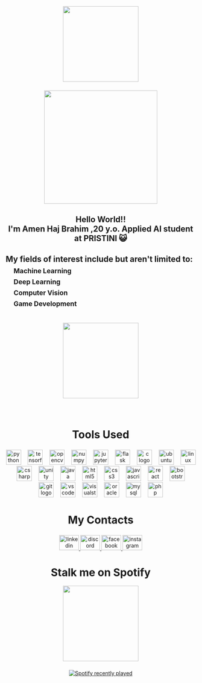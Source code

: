 <div align="center">
  <img height="200" src="https://i.imgur.com/Dd8UVFL.png"  />
</div>

###

<div align="center">
  <img height="300" src="https://i.imgur.com/xAladhV.jpeg"  />
</div>

###

<h2 align="center">Hello World!!<br>I'm Amen Haj Brahim ,20 y.o. Applied AI student at PRISTINI 😺</h2>


<h2 align="left">My fields of interest include but aren't limited to:<br>&emsp;<sub>Machine Learning </sub><br>&emsp;<sub>Deep Learning</sub> <br>&emsp;<sub>Computer Vision</sub><br>&emsp;<sub>Game Development</sub><br></h3>

###

<br clear="both">

<div align="center">
  <img height="200" src="https://i.imgur.com/diVBcjS.gif"  />
</div>

###

<br clear="both">

##

<h1 align="center">Tools Used</h1>

###

<div align="center">
  <img src="https://skillicons.dev/icons?i=py" height="40" alt="python logo"  />
  <img width="10" />
  <img src="https://skillicons.dev/icons?i=tensorflow" height="40" alt="tensorflow logo"  />
  <img width="10" />
  <img src="https://cdn.jsdelivr.net/gh/devicons/devicon/icons/opencv/opencv-original.svg" height="40" alt="opencv logo"  />
  <img width="10" />
  <img src="https://cdn.jsdelivr.net/gh/devicons/devicon/icons/numpy/numpy-original.svg" height="40" alt="numpy logo"  />
  <img width="10" />
  <img src="https://cdn.jsdelivr.net/gh/devicons/devicon/icons/jupyter/jupyter-original-wordmark.svg" height="40" alt="jupyter logo"  />
  <img width="10" />
  <img src="https://skillicons.dev/icons?i=flask" height="40" alt="flask logo"  />
  <img width="10" />
  <img src="https://cdn.jsdelivr.net/gh/devicons/devicon/icons/c/c-original.svg" height="40" alt="c logo"  />
  <img width="10" />
  <img src="https://skillicons.dev/icons?i=ubuntu" height="40" alt="ubuntu"  />
  <img width="10" />
  <img src="https://skillicons.dev/icons?i=linux" height="40" alt="linux"  />
  <img width="10" />
  <img src="https://cdn.jsdelivr.net/gh/devicons/devicon/icons/csharp/csharp-original.svg" height="40" alt="csharp logo"  />
  <img width="10" />
  <img src="https://skillicons.dev/icons?i=unity" height="40" alt="unity logo"  />
  <img width="10" />
  <img src="https://skillicons.dev/icons?i=java" height="40" alt="java logo"  />
  <img width="10" />
  <img src="https://cdn.jsdelivr.net/gh/devicons/devicon/icons/html5/html5-original.svg" height="40" alt="html5 logo"  />
  <img width="10" />
  <img src="https://cdn.jsdelivr.net/gh/devicons/devicon/icons/css3/css3-original.svg" height="40" alt="css3 logo"  />
  <img width="10" />
  <img src="https://skillicons.dev/icons?i=js" height="40" alt="javascript logo"  />
  <img width="10" />
  <img src="https://skillicons.dev/icons?i=react" height="40" alt="react logo"  />
  <img width="10" />
  <img src="https://cdn.jsdelivr.net/gh/devicons/devicon/icons/bootstrap/bootstrap-original.svg" height="40" alt="bootstrap logo"  />
  <img width="10" />
  <img src="https://cdn.simpleicons.org/git/F05032" height="40" alt="git logo"  />
  <img width="10" />
  <img src="https://skillicons.dev/icons?i=vscode" height="40" alt="vscode logo"  />
  <img width="10" />
  <img src="https://skillicons.dev/icons?i=visualstudio" height="40" alt="visualstudio logo"  />
  <img width="10" />
  <img src="https://cdn.jsdelivr.net/gh/devicons/devicon/icons/oracle/oracle-original.svg" height="40" alt="oracle logo"  />
  <img width="10" />
  <img src="https://skillicons.dev/icons?i=mysql" height="40" alt="mysql logo"  />
  <img width="10" />
  <img src="https://cdn.jsdelivr.net/gh/devicons/devicon/icons/php/php-original.svg" height="40" alt="php logo"  />
</div>

<h1 align="center">My Contacts</h1>

###

<div align="center">
  <a href="https://www.linkedin.com/in/amen-haj-brahim-1a5882267/" target="_blank">
    <img src="https://raw.githubusercontent.com/maurodesouza/profile-readme-generator/master/src/assets/icons/social/linkedin/default.svg" width="52" height="40" alt="linkedin logo"  />
  </a>
  <a href="mo3m_" target="_blank">
    <img src="https://raw.githubusercontent.com/maurodesouza/profile-readme-generator/master/src/assets/icons/social/discord/default.svg" width="52" height="40" alt="discord logo"  />
  </a>
  <a href="https://www.facebook.com/amenhajbrahim/" target="_blank">
    <img src="https://raw.githubusercontent.com/maurodesouza/profile-readme-generator/master/src/assets/icons/social/facebook/default.svg" width="52" height="40" alt="facebook logo"  />
  </a>
  <a href="https://www.instagram.com/amen.hajbrahimus/?hl=en" target="_blank">
    <img src="https://raw.githubusercontent.com/maurodesouza/profile-readme-generator/master/src/assets/icons/social/instagram/default.svg" width="52" height="40" alt="instagram logo"  />
  </a>

##

</div>

<h1 align="center">Stalk me on Spotify</h1>

<div align="center">
  <img height="200" src="https://i.imgur.com/qhYqB3n.gif"  />
</div>

###

<div align="center">
  <a href="https://open.spotify.com/user/f8l13ewlc6kvc5jvnm2h6v3dk">
    <img src="https://spotify-recently-played-readme.vercel.app/api?user=f8l13ewlc6kvc5jvnm2h6v3dk&count=5&unique=false" alt="Spotify recently played"  />
  </a>
</div>

###
